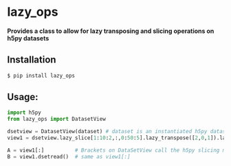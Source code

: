 # lazy_ops

<strong>Provides a class to allow for lazy transposing and slicing operations on h5py datasets </strong>

## Installation

```bash
$ pip install lazy_ops
```

## Usage:

```python
import h5py
from lazy_ops import DatasetView

dsetview = DatasetView(dataset) # dataset is an instantiated h5py dataset
view1 = dsetview.lazy_slice[1:10:2,:,0:50:5].lazy_transpose([2,0,1]).lazy_slice[25:55,1,1:4:1,:].lazy_transpose()

A = view1[:]          # Brackets on DataSetView call the h5py slicing method, that returns the data
B = view1.dsetread()  # same as view1[:]

```



